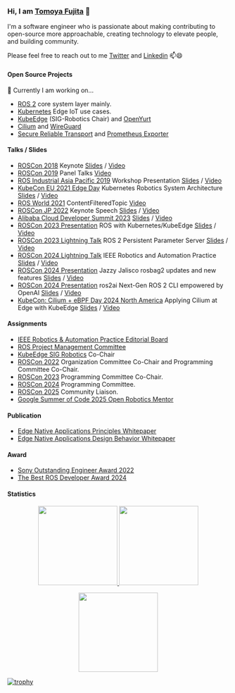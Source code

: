 ### Hi, I am [Tomoya Fujita](https://github.com/fujitatomoya) 👋

I'm a software engineer who is passionate about making contributing to open-source more approachable, creating technology to elevate people, and building community.

Please feel free to reach out to me [Twitter](https://twitter.com/TomoyaFujita1) and [Linkedin](https://www.linkedin.com/in/tomoya-fujita-5bb656b6/) 📫😄

#### Open Source Projects

🔭 Currently I am working on...

- [ROS 2](https://github.com/ros2) core system layer mainly.
- [Kubernetes](https://github.com/kubernetes) Edge IoT use cases.
- [KubeEdge](https://github.com/kubeedge) (SIG-Robotics Chair) and [OpenYurt](https://github.com/openyurtio)
- [Cilium](https://github.com/cilium/cilium) and [WireGuard](https://www.wireguard.com/)
- [Secure Reliable Transport](https://github.com/Haivision/srt) and [Prometheus Exporter](https://github.com/Haivision/srt-prometheus-exporter)

#### Talks / Slides

- [ROSCon 2018](https://roscon.ros.org/2018/) Keynote [Slides](https://roscon.ros.org/2018/presentations/ROSCon2018_Aibo.pdf) / [Video](https://vimeo.com/293292255)
- [ROSCon 2019](https://roscon.ros.org/2019/) Panel Talks [Video](https://vimeo.com/378682623)
- [ROS Industrial Asia Pacific 2019](https://rosindustrial.org/events/2019/6/ric-ap-workshop-a3484) Workshop Presentation [Slides](https://static1.squarespace.com/static/51df34b1e4b08840dcfd2841/t/5fa38ccd2eaacb3ff89e1d91/1604553946290/1_7+TomoyaFujita_Sony.pdf) / [Video](https://www.youtube.com/watch?v=cAWgR1Lx-lw)
- [KubeCon EU 2021 Edge Day](https://www.youtube.com/watch?v=cAWgR1Lx-lw) Kubernetes Robotics System Architecture [Slides](https://static.sched.com/hosted_files/kubenetesedgedayeu21/36/KubernetesRoboticsEdgeClusterSystem_TomoyaFujita_4May_v1.pdf) / [Video](https://www.youtube.com/watch?v=rqyLd_AhXak&t)
- [ROS World 2021](https://roscon.ros.org/world/2021/) ContentFilteredTopic [Video](https://vimeo.com/649654533/c8104829db)
- [ROSCon JP 2022](https://roscon.jp/2022_en/) Keynote Speech [Slides](https://roscon.jp/2022/presentations/1a.pdf) / [Video](https://vimeo.com/781672486)
- [Alibaba Cloud Developer Summit 2023](https://www.alibabacloud.com/ja/developer/event/alibaba-cloud-developer-summit-2023) [Slides](https://www.slideshare.net/FujitaTomoya/20230110alibaba-cloud-developer-summitsonyv3pptx) / [Video](https://www.youtube.com/watch?v=XxUbtqUgu50&t=9332s)
- [ROSCon 2023 Presentation](https://roscon.ros.org/2023) ROS with Kubernetes/KubeEdge [Slides](https://roscon.ros.org/2023/talks/ROS_with_KubernetesKubeEdge.pdf) / [Video](https://vimeo.com/879001688/33b2495a49)
- [ROSCon 2023 Lightning Talk](https://roscon.ros.org/2023) ROS 2 Persistent Parameter Server [Slides](https://github.com/fujitatomoya/ros2_persist_parameter_server/blob/master/presentation/ros2_parameter_server.pdf) / [Video](https://vimeo.com/879001275/172b83b7d2#t=10m10s)
- [ROSCon 2024 Lightning Talk](https://roscon.ros.org/2024) IEEE Robotics and Automation Practice [Slides](https://docs.google.com/presentation/d/1punk9SqGpb1n2CsRd3f3t0eJMHJOJVknRzPVhM_bSvM/edit?usp=sharing) / [Video](https://vimeo.com/1026038503#t=29m00s)
- [ROSCon 2024 Presentation](https://roscon.ros.org/2024) Jazzy Jalisco rosbag2 updates and new features [Slides](https://roscon.ros.org/2024/talks/Jazzy_Jalisco_rosbag2_updates_and_new_features.pdf) / [Video](https://vimeo.com/1024970794)
- [ROSCon 2024 Presentation](https://roscon.ros.org/2024) ros2ai Next-Gen ROS 2 CLI empowered by OpenAI [Slides](https://raw.githack.com/fujitatomoya/ros2ai/rolling/doc/ROSCon2024_ros2ai.html) / [Video](https://vimeo.com/1026034712)
- [KubeCon: Cilium + eBPF Day 2024 North America](https://colocatedeventsna2024.sched.com/) Applying Cilium at Edge with KubeEdge [Slides](https://static.sched.com/hosted_files/colocatedeventsna2024/15/Cilium%2BeBPF-Day-NA_Cilium-with-KubeEdge.v0.pdf) / [Video](https://youtu.be/M0PincxlHpI)

#### Assignments

- [IEEE Robotics & Automation Practice Editorial Board](https://www.ieee-ras.org/publications/ra-p/editorial-board)
- [ROS Project Management Committee](https://docs.ros.org/en/rolling/The-ROS2-Project/Governance.html#the-ros-project-management-committee-ros-pmc)
- [KubeEdge SIG Robotics](https://github.com/kubeedge/community/tree/master/sig-robotics) Co-Chair
- [ROSCon 2022](https://roscon.ros.org/2022/) Organization Committee Co-Chair and Programming Committee Co-Chair.
- [ROSCon 2023](https://roscon.ros.org/2023/) Programming Committee Co-Chair.
- [ROSCon 2024](https://roscon.ros.org/2024/) Programming Committee.
- [ROSCon 2025](https://roscon.ros.org/2025/) Community Liaison.
- [Google Summer of Code 2025 Open Robotics Mentor](https://summerofcode.withgoogle.com/organizations/open-robotics/programs)

#### Publication

- [Edge Native Applications Principles Whitepaper](https://www.cncf.io/reports/edge-native-applications-principles-whitepaper/)
- [Edge Native Applications Design Behavior Whitepaper](https://www.cncf.io/reports/edge-native-application-design-behaviors-whitepaper/)

#### Award

- [Sony Outstanding Engineer Award 2022](https://www.sony.com/en/SonyInfo/technology/activities/SOE2022/)
- [The Best ROS Developer Award 2024](https://www.theconstruct.ai/ros-awards-2024/)

#### Statistics

<p align="center">
  <a href="https://github.com/fujitatomoya">
    <img height="180em" src="https://github-readme-stats-eight-theta.vercel.app/api?username=fujitatomoya&show_icons=true&theme=algolia&include_all_commits=true&count_private=true"/>
  </a>
  <a href="https://github.com/fujitatomoya">
    <img height="180em" src="https://github-readme-stats-eight-theta.vercel.app/api/top-langs/?username=fujitatomoya&layout=compact&langs_count=8&theme=algolia"/>
  </a>
</p>

<p align="center">
  <img height="180em" src="https://github-readme-streak-stats.herokuapp.com/?user=fujitatomoya&theme=dark&hide_border=true"/>
</p>

[![trophy](https://github-profile-trophy.vercel.app/?username=fujitatomoya&theme=radical&column=7
)](https://github.com/ryo-ma/github-profile-trophy)
